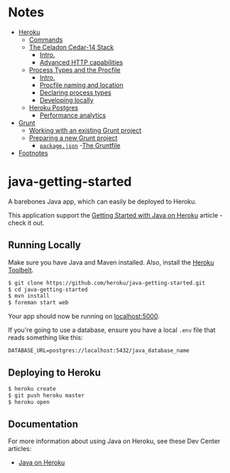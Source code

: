 # Notes
* [Heroku](./Notes.md#heroku)
    - [Commands](./Notes.md#commands)
    - [The Celadon Cedar-14 Stack](./Notes.md#the-celadon-cedar-14-stack)
        + [Intro.](./Notes.md#intro)
        + [Advanced HTTP capabilities](./Notes.md#advanced-http-capabilities)
    - [Process Types and the Procfile](./Notes.md#process-types-and-the-procfile)
        + [Intro.](./Notes.md#intro-1)
        + [Procfile naming and location](./Notes.md#procfile-naming-and-location)
        + [Declaring process types](./Notes.md#declaring-process-types)
        + [Developing locally](./Notes.md#developing-locally)
    - [Heroku Postgres](./Notes.md#heroku-postgres)
        + [Performance analytics](./Notes.md#performance-analytics)
* [Grunt](./Notes.md#grunt)
    - [Working with an existing Grunt project](./Notes.md#working-with-an-existing-grunt-project)
    - [Preparing a new Grunt project](./Notes.md#preparing-a-new-grunt-project)
        + [`package.json`](./Notes.md#packagejson)
    -[The Gruntfile](./Notes.md#the-gruntfile)
* [Footnotes](./Notes.md#footnotes)

# java-getting-started

A barebones Java app, which can easily be deployed to Heroku.  

This application support the [Getting Started with Java on Heroku](https://devcenter.heroku.com/articles/getting-started-with-java) article - check it out.

## Running Locally

Make sure you have Java and Maven installed.  Also, install the [Heroku Toolbelt](https://toolbelt.heroku.com/).

```sh
$ git clone https://github.com/heroku/java-getting-started.git
$ cd java-getting-started
$ mvn install
$ foreman start web
```

Your app should now be running on [localhost:5000](http://localhost:5000/).

If you're going to use a database, ensure you have a local `.env` file that reads something like this:

```
DATABASE_URL=postgres://localhost:5432/java_database_name
```

## Deploying to Heroku

```sh
$ heroku create
$ git push heroku master
$ heroku open
```

## Documentation

For more information about using Java on Heroku, see these Dev Center articles:

- [Java on Heroku](https://devcenter.heroku.com/categories/java)
